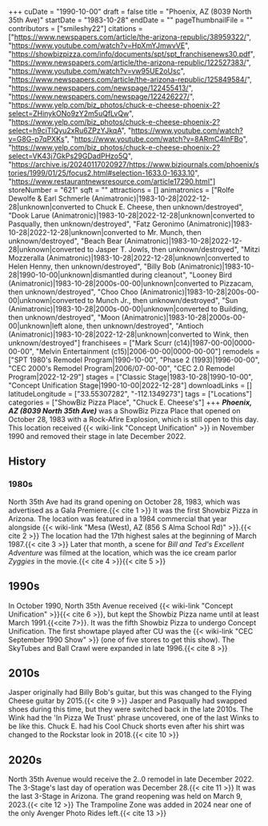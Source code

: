 +++
cuDate = "1990-10-00"
draft = false
title = "Phoenix, AZ (8039 North 35th Ave)"
startDate = "1983-10-28"
endDate = ""
pageThumbnailFile = ""
contributors = ["smileshy22"]
citations = ["https://www.newspapers.com/article/the-arizona-republic/38959322/", "https://www.youtube.com/watch?v=HpXmYJmwvVE", "https://showbizpizza.com/info/documents/spt/spt_franchisenews30.pdf", "https://www.newspapers.com/article/the-arizona-republic/122527383/", "https://www.youtube.com/watch?v=vw95UE2oUsc", "https://www.newspapers.com/article/the-arizona-republic/125849584/", "https://www.newspapers.com/newspage/122455413/", "https://www.newspapers.com/newspage/122426227/", "https://www.yelp.com/biz_photos/chuck-e-cheese-phoenix-2?select=ZHinykONo9zY2m5uQfLvQw", "https://www.yelp.com/biz_photos/chuck-e-cheese-phoenix-2?select=h9ciTlQyu2xRu6ZPzYJkqA", "https://www.youtube.com/watch?v=G8G-p7qPXKs", "https://www.youtube.com/watch?v=8ARmC4InFBo", "https://www.yelp.com/biz_photos/chuck-e-cheese-phoenix-2?select=VK43j7GkPs29GDadPHzo5Q", "https://archive.is/20240117020927/https://www.bizjournals.com/phoenix/stories/1999/01/25/focus2.html#selection-1633.0-1633.10", "https://www.restaurantnewsresource.com/article17290.html"]
storeNumber = "621"
sqft = ""
attractions = []
animatronics = ["Rolfe Dewolfe & Earl Schmerle (Animatronic)|1983-10-28|2022-12-28|unknown|converted to Chuck E. Cheese, then unknown/destroyed", "Dook Larue (Animatronic)|1983-10-28|2022-12-28|unknown|converted to Pasqually, then unknown/destroyed", "Fatz Geronimo (Animatronic)|1983-10-28|2022-12-28|unknown|converted to Mr. Munch, then unknown/destroyed", "Beach Bear (Animatronic)|1983-10-28|2022-12-28|unknown|converted to Jasper T. Jowls, then unknown/destroyed", "Mitzi Mozzeralla (Animatronic)|1983-10-28|2022-12-28|unknown|converted to Helen Henny, then unknown/destroyed", "Billy Bob (Animatronic)|1983-10-28|1990-10-00|unknown|dismantled during cleanout", "Looney Bird (Animatronic)|1983-10-28|2000s-00-00|unknown|converted to Pizzacam, then unknown/destroyed", "Choo Choo (Animatronic)|1983-10-28|200s-00-00|unknown|converted to Munch Jr., then unknown/destroyed", "Sun (Animatronic)|1983-10-28|2000s-00-00|unknown|converted to Building, then unknown/destroyed", "Moon (Animatronic)|1983-10-28|2000s-00-00|unknown|left alone, then unknown/destroyed", "Antioch (Animatronic)|1983-10-28|2022-12-28|unknown|converted to Wink, then unknown/destroyed"]
franchisees = ["Mark Scurr (c14)|1987-00-00|0000-00-00", "Melvin Entertainment (c15)|2006-00-00|0000-00-00"]
remodels = ["SPT 1980's Remodel Program|1990-10-00", "Phase 2 (1993)|1996-00-00", "CEC 2000's Remodel Program|2006/07-00-00", "CEC 2.0 Remodel Program|2022-12-29"]
stages = ["Classic Stage|1983-10-28|1990-10-00", "Concept Unification Stage|1990-10-00|2022-12-28"]
downloadLinks = []
latitudeLongitude = ["33.55307282", "-112.1349273"]
tags = ["Locations"]
categories = ["ShowBiz Pizza Place", "Chuck E. Cheese's"]
+++
***Phoenix, AZ (8039 North 35th Ave)*** was a ShowBiz Pizza Place that opened on October 28, 1983 with a Rock-Afire Explosion, which is still open to this day. This location received {{< wiki-link "Concept Unification" >}} in November 1990 and removed their stage in late December 2022.

## History

### 1980s

North 35th Ave had its grand opening on October 28, 1983, which was advertised as a Gala Premiere.{{< cite 1 >}} It was the first Showbiz Pizza in Arizona. The location was featured in a 1984 commercial that year alongside {{< wiki-link "Mesa (West), AZ (856 S Alma School Rd)" >}}.{{< cite 2 >}} The location had the 17th highest sales at the beginning of March 1987.{{< cite 3 >}} Later that month, a scene for *Bill and Ted's Excellent Adventure* was filmed at the location, which was the ice cream parlor *Zyggies* in the movie.{{< cite 4 >}}{{< cite 5 >}}

## 1990s

In October 1990, North 35th Avenue received {{< wiki-link "Concept Unification" >}}{{< cite 6 >}}, but kept the Showbiz Pizza name until at least March 1991.{{<cite 7>}}. It was the fifth Showbiz Pizza to undergo Concept Unification. The first showtape played after CU was the {{< wiki-link "CEC September 1990 Show" >}} (one of five stores to get this show). The SkyTubes and Ball Crawl were expanded in late 1996.{{< cite 8 >}}

## 2010s

Jasper originally had Billy Bob's guitar, but this was changed to the Flying Cheese guitar by 2015.{{< cite 9 >}} Jasper and Pasqually had swapped shoes during this time, but they were switched back in the late 2010s. The Wink had the 'In Pizza We Trust' phrase uncovered, one of the last Winks to be like this. Chuck E. had his Cool Chuck shorts even after his shirt was changed to the Rockstar look in 2018.{{< cite 10 >}}

## 2020s

North 35th Avenue would receive the 2..0 remodel in late December 2022. The 3-Stage's last day of operation was December 28.{{< cite 11 >}} It was the last 3-Stage in Arizona. The grand reopening was held on March 9, 2023.{{< cite 12 >}} The Trampoline Zone was added in 2024 near one of the only Avenger Photo Rides left.{{< cite 13 >}}
